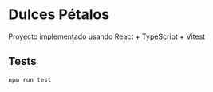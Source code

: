 # Dulces Pétalos

Proyecto implementado usando React + TypeScript + Vitest

## Tests

```
npm run test
```
